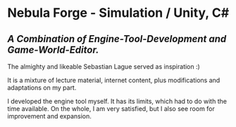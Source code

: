 Nebula Forge - Simulation / Unity, C#
======================
*A Combination of Engine-Tool-Development and Game-World-Editor.*
-----------------------

The almighty and likeable Sebastian Lague served as inspiration :)

It is a mixture of lecture material, internet content, plus modifications and adaptations on my part.

I developed the engine tool myself. It has its limits, which had to do with the time available. 
On the whole, I am very satisfied, but I also see room for improvement and expansion.



